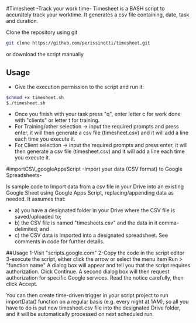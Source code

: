 #Timesheet -Track your work time- 
Timesheet is a BASH script to accurately track your worktime. It generates a csv file containing, date, task and duration. 

Clone the repository using git

```bash
git clone https://github.com/perissinotti/timesheet.git
```

or download the script manually

## Usage

* Give the execution permission to the script and run it:

```bash
$chmod +x timesheet.sh
$./timesheet.sh
```
* Once you finish with your task press "q", enter letter c for work done with "clients" or letter t for training.  
* For Training/other selection -> input the required prompts and press enter, it will then generate a csv file (timesheet.csv) and it will add a line each time you execute it.
* For Client selection -> input the required prompts and press enter, it will then generate a csv file (timesheet.csv) and it will add a line each time you execute it.
 
#importCSV_googleAppsScript -Import your data (CSV format) to Google Spreadsheets-

Is sample code to Import data from a csv file in your Drive into an existing Google Sheet using Google Apps Script, replacing/appending data as needed.
It assumes that: 
* a) you have a designated folder in your Drive where the CSV file is saved/uploaded to; 
* b) the CSV file is named "timesheets.csv" and the data in it comma-delimited; and 
* c) the CSV data is imported into a designated spreadsheet. See comments in code for further details.

##Usage
1-Visit "scripts.google.com"
2-Copy the code in the script editor
3-execute the script, either click the arrow or select the menu item Run > "function name"
A dialog box will appear and tell you that the script requires authorization. Click Continue. A second dialog box will then request authorization for specific Google services. Read the notice carefully, then click Accept.
 
You can then create time-driven trigger in your script project to run importData() function on a regular basis (e.g. every night at 1AM), so all you have to do is put new timesheet.csv file into the designated Drive folder, and it will be automatically processed on next scheduled run.                                    
